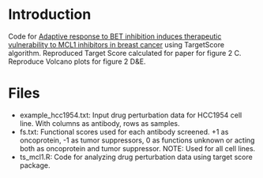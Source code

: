 # Introduction

Code for [Adaptive response to BET inhibition induces therapeutic vulnerability to MCL1 inhibitors in breast cancer](https://www.biorxiv.org/content/10.1101/711895v1) using TargetScore algorithm. Reproduced Target Score calculated for paper for figure 2 C. Reproduce Volcano plots for figure 2 D&E.

# Files

* example_hcc1954.txt: Input drug perturbation data for HCC1954 cell line. With columns as antibody, rows as samples.
* fs.txt: Functional scores used for each antibody screened. +1 as oncoprotein, -1 as tumor suppressors, 0 as functions unknown or acting both as oncoprotein and tumor suppressor. NOTE: Used for all cell lines.
* ts_mcl1.R: Code for analyzing drug perturbation data using target score package.
